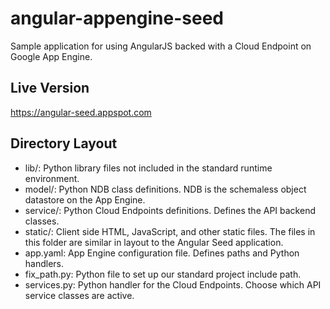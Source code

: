 angular-appengine-seed
======================

Sample application for using AngularJS backed with a Cloud Endpoint on Google
App Engine.

## Live Version

https://angular-seed.appspot.com

## Directory Layout

- lib/: Python library files not included in the standard runtime environment.
- model/: Python NDB class definitions. NDB is the schemaless object datastore
  on the App Engine.
- service/: Python Cloud Endpoints definitions. Defines the API backend classes.
- static/: Client side HTML, JavaScript, and other static files. The files in
  this folder are similar in layout to the Angular Seed application.
- app.yaml: App Engine configuration file. Defines paths and Python handlers.
- fix_path.py: Python file to set up our standard project include path.
- services.py: Python handler for the Cloud Endpoints. Choose which API service
  classes are active.
